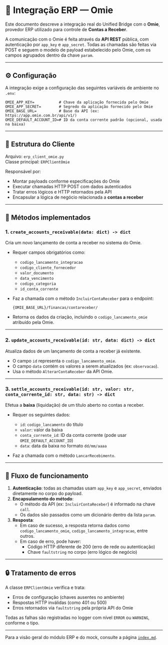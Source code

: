 # 🔗 Integração ERP — Omie

Este documento descreve a integração real do Unified Bridge com o **Omie**, provedor ERP utilizado para controle de **Contas a Receber**.

A comunicação com o Omie é feita através da **API REST** pública, com autenticação por `app_key` e `app_secret`. Todas as chamadas são feitas via POST e seguem o modelo de payload estabelecido pelo Omie, com os campos agrupados dentro da chave `param`.

---

## ⚙️ Configuração

A integração exige a configuração das seguintes variáveis de ambiente no `.env`:

```env
OMIE_APP_KEY=           # Chave da aplicação fornecida pelo Omie
OMIE_APP_SECRET=        # Segredo da aplicação fornecido pelo Omie
OMIE_BASE_URL=          # Base da API (ex: https://app.omie.com.br/api/v1/)
OMIE_DEFAULT_ACCOUNT_ID=# ID da conta corrente padrão (opcional, usada na baixa)
```

---

## 📁 Estrutura do Cliente

Arquivo: `erp_client_omie.py`  
Classe principal: `ERPClientOmie`

Responsável por:

- Montar payloads conforme especificações do Omie
- Executar chamadas HTTP POST com dados autenticados
- Tratar erros lógicos e HTTP retornados pela API
- Encapsular a lógica de negócio relacionada a **contas a receber**

---

## 📌 Métodos implementados

### 1. `create_accounts_receivable(data: dict) -> dict`

Cria um novo lançamento de conta a receber no sistema do Omie.

- Requer campos obrigatórios como:
  - `codigo_lancamento_integracao`
  - `codigo_cliente_fornecedor`
  - `valor_documento`
  - `data_vencimento`
  - `codigo_categoria`
  - `id_conta_corrente`

- Faz a chamada com o método `IncluirContaReceber` para o endpoint:
  ```
  {OMIE_BASE_URL}/financas/contareceber/
  ```

- Retorna os dados da criação, incluindo o `codigo_lancamento_omie` atribuído pela Omie.

---

### 2. `update_accounts_receivable(id: str, data: dict) -> dict`

Atualiza dados de um lançamento de conta a receber já existente.

- O campo `id` representa o `codigo_lancamento_omie`.
- O campo `data` contém os valores a serem atualizados (ex: `observacao`).
- Usa o método `AlterarContaReceber` da API Omie.

---

### 3. `settle_accounts_receivable(id: str, valor: str, conta_corrente_id: str, data: str) -> dict`

Efetua a **baixa** (liquidação) de um título aberto no contas a receber.

- Requer os seguintes dados:
  - `id`: `codigo_lancamento` do título
  - `valor`: valor da baixa
  - `conta_corrente_id`: ID da conta corrente (pode usar `OMIE_DEFAULT_ACCOUNT_ID`)
  - `data`: data da baixa no formato `dd/mm/aaaa`

- Faz a chamada com o método `LancarRecebimento`.

---

## 🔄 Fluxo de funcionamento

1. **Autenticação**: todas as chamadas usam `app_key` e `app_secret`, enviados diretamente no corpo do payload.
2. **Encapsulamento do método**:
   - O método da API (ex: `IncluirContaReceber`) é informado na chave `call`.
   - Os dados são passados como um dicionário dentro da lista `param`.
3. **Resposta**:
   - Em caso de sucesso, a resposta retorna dados como `codigo_lancamento_omie`, `codigo_lancamento_integracao`, entre outros.
   - Em caso de erro, pode haver:
     - Código HTTP diferente de 200 (erro de rede ou autenticação)
     - Chave `faultstring` no corpo (erro lógico de negócio)

---

## 🔒 Tratamento de erros

A classe `ERPClientOmie` verifica e trata:

- Erros de configuração (chaves ausentes no ambiente)
- Respostas HTTP inválidas (como 401 ou 500)
- Erros retornados via `faultstring` pela própria API do Omie

Todas as falhas são registradas no logger com nível `ERROR` ou `WARNING`, conforme o tipo.

---

Para a visão geral do módulo ERP e do mock, consulte a página [`index.md`](index.md).